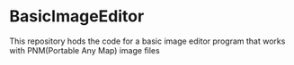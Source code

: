 # BasicImageEditor
This repository hods the code for a basic image editor program that works with PNM(Portable Any Map) image files
